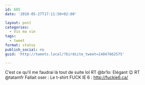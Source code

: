 ```yaml
---
id: 685
date: '2010-05-27T17:11:50+02:00'

layout: post
categories:
  - Vis ma vie
tags:
  - tweet
format: status
publish_social: no
guid: 'http://tweets.local/?birdsite_tweet=14847662575'

---
```


C’est ce qu’il me faudrai là tout de suite lol RT @br1o: Elégant 😉 RT @tatamfr Fallait oser : Le t-shirt FUCK IE 6 : http://fuckie6.ca/